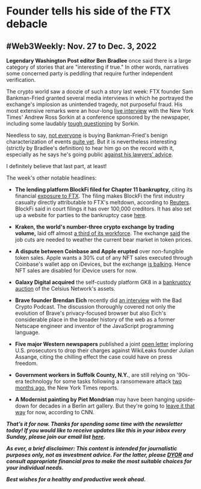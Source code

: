 # Founder tells his side of the FTX debacle
## #Web3Weekly: Nov. 27 to Dec. 3, 2022

**Legendary Washington Post editor Ben Bradlee** once said there is a large category of stories that are "interesting if true." In other words, narratives some concerned party is peddling that require further independent verification.

The crypto world saw a doozie of such a story last week: FTX founder Sam Bankman-Fried granted several media interviews in which he portrayed the exchange's implosion as unintended tragedy, not purposeful fraud. His most extensive remarks were an hour-long [live interview](https://www.youtube.com/watch?v=IyoGdwVIwWw) with the New York Times' Andrew Ross Sorkin at a conference sponsored by the newspaper, including some laudably [tough questioning](https://www.mediaite.com/opinion/andrew-ross-sorkins-interview-of-disgraced-sam-bankman-fried-was-journalism-masterclass/) by Sorkin.

Needless to say, [not everyone](https://www.msn.com/en-us/money/markets/crypto-billionaire-mike-novogratz-says-sam-bankman-fried-should-go-to-jail-as-the-ex-ftx-billionaire-worries-about-paying-his-lawyers/ar-AA14PTls) is buying Bankman-Fried's benign characterization of events [quite yet](https://money.yahoo.com/coinbase-ceo-brian-armstrong-says-231208022.html). But it is nevertheless interesting (strictly by Bradlee's definition) to hear him go on the record with it, especially as he says he's going public [against his lawyers' advice](https://www.msn.com/en-us/money/companies/what-legal-strategy-sam-bankman-fried-s-ftx-comments-will-cause-headaches-experts-say/ar-AA14HvKC).

I definitely believe that last part, at least!

The week's other notable headlines:

- **The lending platform BlockFi filed for Chapter 11 bankruptcy,** citing its financial [exposure to FTX](https://www.reuters.com/technology/crypto-lender-blockfi-says-it-has-significant-exposure-ftx-2022-11-14/). The filing makes BlockFi the first industry casualty directly attributable to FTX's meltdown, according to [Reuters](https://www.reuters.com/technology/blockfi-makes-first-appearance-bankruptcy-court-2022-11-29/). BlockFi said in court filings it has over 100,000 creditors. It has also set up a website for parties to the bankruptcy case [here](https://restructuring.ra.kroll.com/blockfi/).

- **Kraken, the world's number-three crypto exchange by trading volume,** laid off almost [a third of its workforce](https://www.cnbc.com/2022/11/30/crypto-exchange-kraken-lays-off-1100-employees.html). The exchange [said](https://blog.kraken.com/post/16442/business-update/) the job cuts are needed to weather the current bear market in token prices.

- **A dispute between Coinbase and Apple erupted** over non-fungible token sales. Apple wants a 30% cut of any NFT sales executed through Coinbase's wallet app on iDevices, but the exchange [is balking](https://mashable.com/article/coinebase-wallet-apple-nft-app-store). Hence NFT sales are disabled for iDevice users for now.

- **Galaxy Digital acquired** the self-custody platform GK8 in a [bankruptcy auction](https://www.coindesk.com/business/2022/12/02/galaxy-digital-to-buy-gk8-from-bankrupt-crypto-lender-celsius-bloomberg/) of the Celsius Network's assets.

- **Brave founder Brendan Eich** recently did [an interview](https://omny.fm/shows/badcrypto/web-pioneer-legend-brendan-eich) with the Bad Crypto Podcast. The discussion thoroughly covered not only the evolution of Brave's privacy-focused browser but also Eich's considerable place in the broader history of the web as a former Netscape engineer and inventor of the JavaScript programming language.

- **Five major Western newspapers** published a joint [open letter](https://www.nytco.com/press/an-open-letter-from-editors-and-publishers-publishing-is-not-a-crime/) imploring U.S. prosecutors to drop their charges against WikiLeaks founder Julian Assange, citing the chilling effect the case could have on press freedom.

- **Government workers in Suffolk County, N.Y.**, are still relying on '90s-era technology for some tasks following a ransomeware attack [two months ago](https://www.nytimes.com/2022/11/28/nyregion/suffolk-county-cyber-attack.html), the New York Times reports.

- **A Modernist painting by Piet Mondrian** may have been hanging upside-down for decades in a Berlin art gallery. But they're going to [leave it that way](https://www.cnn.com/style/article/piet-mondrian-painting-upside-down-trnd/index.html) for now, according to CNN.

_**That’s it for now. Thanks for spending some time with the newsletter today! If you would like to receive updates like this in your inbox every Sunday, please join our email list [here](https://w3w.news).**_ <!-- Be sure to delete that last line for copy going out to existing email subscribers, of course. -->

_**As ever, a brief disclaimer: This content is intended for journalistic purposes only, not as investment advice. For the latter, please [DYOR](https://www.google.com/search?q=DYOR&sxsrf=ALiCzsbQdCxZ0zVRVuYN5L2c-89lO7I5cw%3A1663013827193&source=hp&ei=w5MfY5f5BrylptQPrba9uAo&iflsig=AJiK0e8AAAAAYx-h08-1Cfk2JUZBncAoNuCZfyyt_eDY&ved=0ahUKEwjX5q-jiZD6AhW8kokEHS1bD6cQ4dUDCAk&uact=5&oq=DYOR&gs_lcp=Cgdnd3Mtd2l6EAMyCAgAEIAEELEDMgsIABCABBCxAxCLAzIICAAQgAQQiwMyCAgAEIAEEIsDMggIABCABBCLAzIICAAQgAQQiwMyCggAEIAEEAoQiwMyBQgAEIAEMgUIABCABDIFCAAQgAQ6BAgjECc6CAguELEDEIMBOhEILhCABBCxAxCDARDHARDRAzoLCAAQgAQQsQMQgwE6CAgAELEDEIMBOgsILhCABBCxAxCDAToECAAQA1AAWLEEYJkGaABwAHgBgAHaAYgB2wOSAQUyLjEuMZgBAKABAbgBAQ&sclient=gws-wiz) and consult appropriate financial pros to make the most suitable choices for your individual needs.**_

_**Best wishes for a healthy and productive week ahead.**_  
